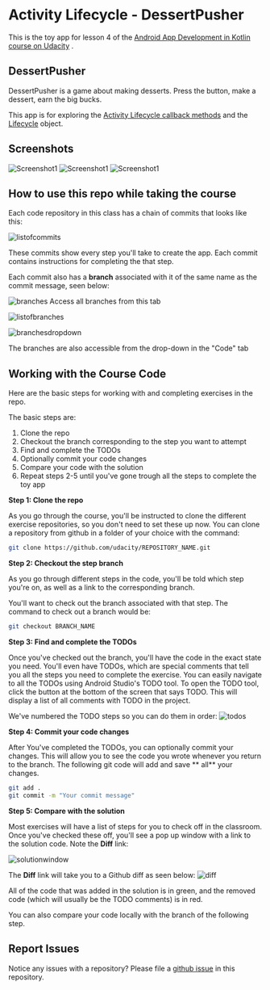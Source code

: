 # Activity Lifecycle - DessertPusher

This is the toy app for lesson 4 of
the [Android App Development in Kotlin course on Udacity](https://classroom.udacity.com/courses/ud9012/lessons/e487c600-ed68-4576-a35a-12f211cf032e/concepts/6a155d63-8153-4a56-95cb-1dfdf06aa173)
.

## DessertPusher

DessertPusher is a game about making desserts. Press the button, make a dessert, earn the big bucks.

This app is for exploring
the [Activity Lifecycle callback methods](https://developer.android.com/guide/components/activities/activity-lifecycle)
and the [Lifecycle](https://developer.android.com/reference/android/arch/lifecycle/Lifecycle)
object.

## Screenshots

![Screenshot1](screenshots/screen0.png) ![Screenshot1](screenshots/screen1.png) ![Screenshot1](screenshots/screen2.png)

## How to use this repo while taking the course

Each code repository in this class has a chain of commits that looks like this:

![listofcommits](https://d17h27t6h515a5.cloudfront.net/topher/2017/March/58befe2e_listofcommits/listofcommits.png)

These commits show every step you'll take to create the app. Each commit contains instructions for
completing the that step.

Each commit also has a **branch** associated with it of the same name as the commit message, seen
below:

![branches](https://d17h27t6h515a5.cloudfront.net/topher/2017/April/590390fe_branches-ud855/branches-ud855.png
)
Access all branches from this tab

![listofbranches](https://d17h27t6h515a5.cloudfront.net/topher/2017/March/58befe76_listofbranches/listofbranches.png
)

![branchesdropdown](https://d17h27t6h515a5.cloudfront.net/topher/2017/April/590391a3_branches-dropdown-ud855/branches-dropdown-ud855.png
)

The branches are also accessible from the drop-down in the "Code" tab

## Working with the Course Code

Here are the basic steps for working with and completing exercises in the repo.

The basic steps are:

1. Clone the repo
2. Checkout the branch corresponding to the step you want to attempt
3. Find and complete the TODOs
4. Optionally commit your code changes
5. Compare your code with the solution
6. Repeat steps 2-5 until you've gone trough all the steps to complete the toy app

**Step 1: Clone the repo**

As you go through the course, you'll be instructed to clone the different exercise repositories, so
you don't need to set these up now. You can clone a repository from github in a folder of your
choice with the command:

```bash
git clone https://github.com/udacity/REPOSITORY_NAME.git
```

**Step 2: Checkout the step branch**

As you go through different steps in the code, you'll be told which step you're on, as well as a
link to the corresponding branch.

You'll want to check out the branch associated with that step. The command to check out a branch
would be:

```bash
git checkout BRANCH_NAME
```

**Step 3: Find and complete the TODOs**

Once you've checked out the branch, you'll have the code in the exact state you need. You'll even
have TODOs, which are special comments that tell you all the steps you need to complete the
exercise. You can easily navigate to all the TODOs using Android Studio's TODO tool. To open the
TODO tool, click the button at the bottom of the screen that says TODO. This will display a list of
all comments with TODO in the project.

We've numbered the TODO steps so you can do them in order:
![todos](https://d17h27t6h515a5.cloudfront.net/topher/2017/March/58bf00e7_todos/todos.png
)

**Step 4: Commit your code changes**

After You've completed the TODOs, you can optionally commit your changes. This will allow you to see
the code you wrote whenever you return to the branch. The following git code will add and save **
all** your changes.

```bash
git add .
git commit -m "Your commit message"
```

**Step 5: Compare with the solution**

Most exercises will have a list of steps for you to check off in the classroom. Once you've checked
these off, you'll see a pop up window with a link to the solution code. Note the **Diff** link:

![solutionwindow](https://d17h27t6h515a5.cloudfront.net/topher/2017/March/58bf00f9_solutionwindow/solutionwindow.png
)

The **Diff** link will take you to a Github diff as seen below:
![diff](https://d17h27t6h515a5.cloudfront.net/topher/2017/March/58bf0108_diffsceenshot/diffsceenshot.png
)

All of the code that was added in the solution is in green, and the removed code (which will usually
be the TODO comments) is in red.

You can also compare your code locally with the branch of the following step.

## Report Issues

Notice any issues with a repository? Please file
a [github issue](https://github.com/udacity/andfun-kotlin-dessert-pusher/issues) in this repository.
